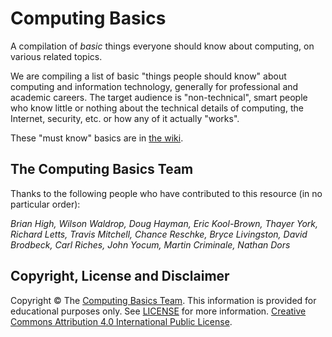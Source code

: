 Computing Basics
================

A compilation of *basic* things everyone should know about computing, on various related topics.

We are compiling a list of basic "things people should know" about
computing and information technology, generally for professional and
academic careers. The target audience is "non-technical", smart people
who know little or nothing about the technical details of computing, the
Internet, security, etc. or how any of it actually "works".

These "must know" basics are in [the wiki](https://github.com/brianhigh/computing-basics/wiki).

## The Computing Basics Team

Thanks to the following people who have contributed to this resource (in no particular order):

*Brian High, Wilson Waldrop, Doug Hayman, Eric Kool-Brown, Thayer York, Richard Letts, Travis Mitchell, Chance Reschke, Bryce Livingston, David Brodbeck, Carl Riches, John Yocum, Martin Criminale, Nathan Dors*

## Copyright, License and Disclaimer

Copyright &copy; The [Computing Basics Team](https://github.com/brianhigh/computing-basics). This information is provided for educational purposes only. See [LICENSE](https://github.com/brianhigh/computing-basics/blob/master/LICENSE) for more information. [Creative Commons Attribution 4.0 International Public License](https://creativecommons.org/licenses/by/4.0/).
